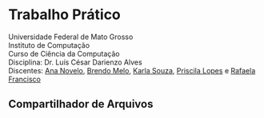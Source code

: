 # Trabalho Prático
Universidade Federal de Mato Grosso  
Instituto de Computação  
Curso de Ciência da Computação  
Disciplina: Dr. Luís César Darienzo Alves  
Discentes: [Ana Novelo](https://github.com/ana380s), [Brendo Melo](https://github.com/BrBrendo), [Karla Souza](https://github.com/KarlaSouza), [Priscila Lopes](https://github.com/Priscila92) e [Rafaela Francisco](https://github.com/RafaelasFrancisco)  
## Compartilhador de Arquivos ##


